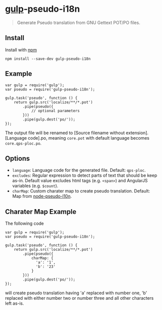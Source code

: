 [gulp](http://gulpjs.com)-pseudo-i18n
=====================================

> Generate Pseudo translation from GNU Gettext POT/PO files.

Install
-------

Install with [npm](https://npmjs.org/package/gulp-pseudo-i18n)

```
npm install --save-dev gulp-pseudo-i18n
```

Example
-------

```
var gulp = require('gulp');
var pseudo = require('gulp-pseudo-i18n');

gulp.task('pseudo', function () {
    return gulp.src('localize/**/*.pot')
        .pipe(pseudo({
            // optional parameters
        }))
        .pipe(gulp.dest('po/'));
});
```

The output file will be renamed to [Source filename without extension].[Language code].po, meaning `core.pot` with default language becomes `core.qps-ploc.po`.

Options
-------

* `language`: Language code for the generated file. Default: `qps-ploc`.
* `excludes`: Regular expression to detect parts of text that should be keep as-in. Default value excludes html tags (e.g. `<span>`) and AngularJS variables (e.g. `$count`).
* `charMap`: Custom charater map to create pseudo translation. Default: Map from [node-pseudo-l10n](https://github.com/maxnachlinger/node-pseudo-l10n).


Charater Map Example
-------------------

The following code

```
var gulp = require('gulp');
var pseudo = require('gulp-pseudo-i18n');

gulp.task('pseudo', function () {
    return gulp.src('localize/**/*.pot')
        .pipe(pseudo({
            charMap: {
              'a': '1',
              'b': '23'
            }
        }))
        .pipe(gulp.dest('po/'));
});
```

will create pseudo translation having 'a' replaced with number one, 'b' replaced with either number two or number three and all other characters left as-is.